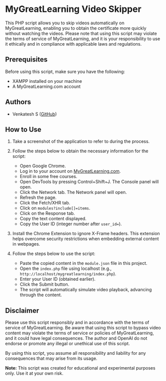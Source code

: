 MyGreatLearning Video Skipper
=============================

This PHP script allows you to skip videos automatically on MyGreatLearning, enabling you to obtain the certificate more quickly without watching the videos. Please note that using this script may violate the terms of service of MyGreatLearning, and it is your responsibility to use it ethically and in compliance with applicable laws and regulations.

Prerequisites
-------------

Before using this script, make sure you have the following:

*   XAMPP installed on your machine
*   A MyGreatLearning.com account

Authors
-------

*   Venkatesh S ([GitHub](https://github.com/Venkatesh-KCET))

How to Use
----------

1.  Take a screenshot of the application to refer to during the process.
    
2.  Follow the steps below to obtain the necessary information for the script:
    
    *   Open Google Chrome.
    *   Log in to your account on [MyGreatLearning.com](https://www.mygreatlearning.com/).
    *   Enroll in some free courses.
    *   Open DevTools by pressing Control+Shift+J. The Console panel will open.
    *   Click the Network tab. The Network panel will open.
    *   Refresh the page.
    *   Click the Fetch/XHR tab.
    *   Click on `modules?include[]=items`.
    *   Click on the Response tab.
    *   Copy the text content displayed.
    *   Copy the User ID (integer number after `user_id=`).
3.  Install the Chrome Extension to ignore X-Frame headers. This extension helps overcome security restrictions when embedding external content in webpages.
    
4.  Follow the steps below to use the script:
    
    *   Paste the copied content in the `module.json` file in this project.
    *   Open the `index.php` file using localhost (e.g., `http://localhost/mygreatlearning/index.php`).
    *   Enter your User ID (obtained earlier).
    *   Click the Submit button.
    *   The script will automatically simulate video playback, advancing through the content.

Disclaimer
----------

Please use this script responsibly and in accordance with the terms of service of MyGreatLearning. Be aware that using this script to bypass video content may violate the terms of service or policies of MyGreatLearning, and it could have legal consequences. The author and OpenAI do not endorse or promote any illegal or unethical use of this script.

By using this script, you assume all responsibility and liability for any consequences that may arise from its usage.

**Note:** This script was created for educational and experimental purposes only. Use it at your own risk.
